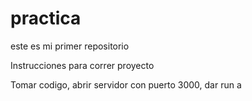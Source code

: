 # practica
este es mi primer repositorio


Instrucciones para correr proyecto

Tomar codigo, abrir servidor con puerto 3000, dar run a